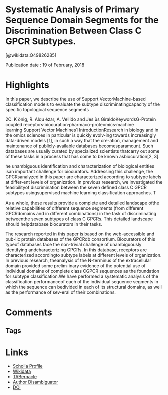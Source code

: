 
Systematic Analysis of Primary Sequence Domain Segments for the Discrimination Between Class C GPCR Subtypes.
=============================================================================================================
  
  [@wikidata:Q49826285]  
  
Publication date : 19 of February, 2018  

# Highlights

In  this  paper,  we  describe  the  use  of  Support  VectorMachine-based  classification  models  to  evaluate  the  subtype  discriminatingcapacity of the specific topological sequence segments


2C. K ̈onig, R. Alqu ́ezar, A. Vellido and Jes ́us GiraldoKeywordsG-Protein  coupled  receptors·biocuration·pharmaco-proteomics·machine learning·Support Vector Machines1 IntroductionResearch in biology and in the omics sciences in particular is quickly evolv-ing towards increasingly data-driven models [1], in such a way that the cre-ation, management and maintenance of publicly-available databases becomesparamount. Such databases are usually curated by specialized scientists thatcarry  out  some  of  these  tasks  in  a  process  that  has  come  to  be  known  asbiocuration[2, 3].

he unambiguous identification and characterization of biological entities isan important challenge for biocurators. Addressing this challenge, the GPCRsanalyzed in this paper are characterized according to subtype labels at differ-ent levels of organization. In previous research, we investigated the feasibilityof  discrimination  between  the  seven  defined  class  C  GPCR  subtypes  usingsupervised  machine  learning  classification  approaches.  T

As  a  whole,  these  results  provide  a  complete  and  detailed  landscape  ofthe relative capabilities of different sequence segments (from different GPCRdomains and in different combinations) in the task of discriminating betweenthe  seven  subtypes  of  class  C  GPCRs.  This  detailed  landscape  should  helpdatabase biocurators in their tasks.

The research reported in this paper is based on the web-accessible and pub-lic  protein  databases  of  the  GPCRdb  consortium.  Biocurators  of  this  typeof databases face the non-trivial challenge of unambiguously identifying andcharacterizing GPCRs. In this database, receptors are characterized accordingto subtype labels at different levels of organization. In previous research, theanalysis of the N-terminus of the extracellular domain provided some prelim-inary evidence of the potential use of individual domains of complete class CGPCR sequences as the foundation for subtype classification.We have performed a systematic analysis of the classification performanceof  each  of  the  individual  sequence  segments  in  which  the  sequence  can  bedivided in each of its structural domains, as well as the performance of sev-eral  of  their  combinations. 


# Comments

## Tags

# Links
  
 * [Scholia Profile](https://scholia.toolforge.org/work/Q49826285)  
 * [Wikidata](https://www.wikidata.org/wiki/Q49826285)  
 * [TABernacle](https://tabernacle.toolforge.org/?#/tab/manual/Q49826285/P921%3BP4510)  
 * [Author Disambiguator](https://author-disambiguator.toolforge.org/work_item_oauth.php?id=Q49826285&batch_id=&match=1&author_list_id=&doit=Get+author+links+for+work)  
 * [DOI](https://doi.org/10.1007/S12539-018-0286-3)  
